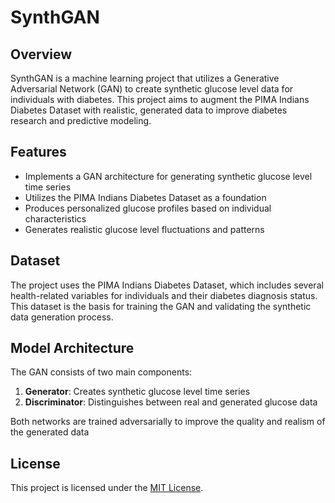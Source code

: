 # SynthGAN

## Overview

SynthGAN is a machine learning project that utilizes a Generative Adversarial Network (GAN) to create synthetic glucose level data for individuals with diabetes. This project aims to augment the PIMA Indians Diabetes Dataset with realistic, generated data to improve diabetes research and predictive modeling.

## Features

- Implements a GAN architecture for generating synthetic glucose level time series
- Utilizes the PIMA Indians Diabetes Dataset as a foundation
- Produces personalized glucose profiles based on individual characteristics
- Generates realistic glucose level fluctuations and patterns

## Dataset

The project uses the PIMA Indians Diabetes Dataset, which includes several health-related variables for individuals and their diabetes diagnosis status. This dataset is the basis for training the GAN and validating the synthetic data generation process.

## Model Architecture

The GAN consists of two main components:

1. **Generator**: Creates synthetic glucose level time series
2. **Discriminator**: Distinguishes between real and generated glucose data

Both networks are trained adversarially to improve the quality and realism of the generated data

## License

This project is licensed under the [MIT License](link-to-license-file).
